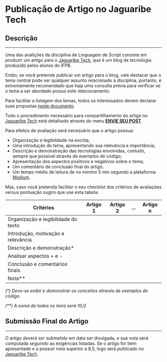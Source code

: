 # Publicação de Artigo no Jaguaribe Tech


## Descrição

* * *

Uma das avalições da disciplina de Linguagem de Script consiste em produzir um artigo para o [Jaguaribe Tech](https://medium.com/jaguaribetech), que é um blog de tecnologia produzido pelos alunos do IFPB.

Então, se você pretende publicar um artigo para o blog, vale destacar que o tema central pode ser qualquer assunto relacionado à disciplina, portanto, é extremamente recomendado que haja uma consulta prévia para verificar se o tema a ser abordado possui este relacionamento.

Para facilitar a listagem dos temas, todos os interessados devem declarar suas propostas [neste documento](https://padlet.com/lucachaves/blogls20172).

Todo o procedimento necessário para compartilhamento do artigo no [Jaguaribe Tech](https://medium.com/jaguaribetech) está detalhado através do menu **[ENVIE SEU POST](https://medium.com/jaguaribetech/publicando-no-jaguaribe-tech-61907efc256c)**.

Para efeitos de avaliação será necessário que o artigo possua:

* Organização e legibilidade na escrita;
* Uma introdução do tema, apresentando sua relevância e importância;
* Descrição e demonstração das tecnologias envolvidas, contudo, sempre que possível através de exemplos de código;
* Apresentação dos aspectos positivos e negativos sobre o tema;
* Um comentário de conclusão final do artigo.
* Um tempo médio de leitura de no mínimo 5 min segundo a plataforma [Medium](https://help.medium.com/hc/en-us/articles/214991667-Read-time).

Mas, caso você pretenda facilitar o seu checklist dos critérios de avaliações versus pontuação sugiro que use esta tabela:

Critérios  | Artigo 1 | Artigo 2 | ... | Artigo n
---------- | --------- | --------- | --- | ---------
Organização e legibilidade do texto |  |  | |
Introdução, motivação e relevância |  |  |  |
Descrição e demonstração* |  |  |  |
Analisar aspectos + e - |  |  |  |
Conclusão e comentários finais |  |  |  |
Nota** |  |  |  |

*(\*) Deve-se exibir e domonstrar os conceitos através de exemplos de código.*

*(\*\*) A soma de todos os itens será 10,0.*

## Submissão Final do Artigo

* * *

O artigo deverá ser submetido em data ser divulgada, e sua nota será computada seguindo as exigências listadas. Se o artigo for bem apresentado e a possuir nota superior a 8,5, logo será publicado no [Jaguaribe Tech](https://medium.com/jaguaribetech).

